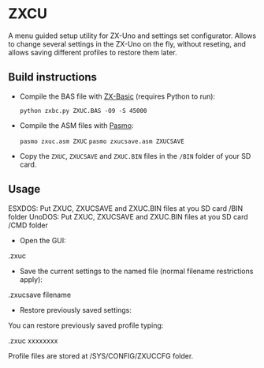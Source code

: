 # ZXCU
A menu guided setup utility for ZX-Uno and settings set configurator. Allows to change several settings in the ZX-Uno on the fly, without reseting, and allows saving different profiles to restore them later.

## Build instructions
* Compile the BAS file with [ZX-Basic](http://www.boriel.com/wiki/en/index.php/ZXBasic) (requires Python to run):

  `python zxbc.py ZXUC.BAS -O9 -S 45000`

* Compile the ASM files with [Pasmo](http://pasmo.speccy.org/):

  `pasmo zxuc.asm ZXUC`
  `pasmo zxucsave.asm ZXUCSAVE`

* Copy the `ZXUC`, `ZXUCSAVE` and `ZXUC.BIN` files in the `/BIN` folder of your SD card. 

## Usage

ESXDOS: Put ZXUC, ZXUCSAVE and ZXUC.BIN files at you SD card /BIN folder 
UnoDOS: Put ZXUC, ZXUCSAVE and ZXUC.BIN files at you SD card /CMD folder 

* Open the GUI:

.zxuc

* Save the current settings to the named file (normal filename restrictions apply):

.zxucsave filename

* Restore previously saved settings:

 You can restore  previously saved profile typing:

.zxuc xxxxxxxx

Profile files are stored at /SYS/CONFIG/ZXUCCFG folder.



